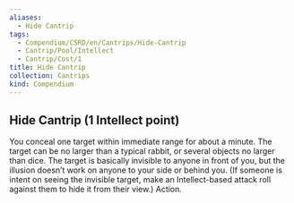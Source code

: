 ```yaml
---
aliases:
  - Hide Cantrip
tags:
  - Compendium/CSRD/en/Cantrips/Hide-Cantrip
  - Cantrip/Pool/Intellect
  - Cantrip/Cost/1
title: Hide Cantrip
collection: Cantrips
kind: Compendium
---
```

## Hide Cantrip (1 Intellect point)
You conceal one target within immediate range for about a minute. The target can be no larger than a typical rabbit, or several objects no larger than dice. The target is basically invisible to anyone in front of you, but the illusion doesn’t work on anyone to your side or behind you. (If someone is intent on seeing the invisible target, make an Intellect-based attack roll against them to hide it from their view.) Action. 
